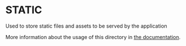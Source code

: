 # STATIC
Used to store static files and assets to be served by the application



More information about the usage of this directory in [the documentation](https://nuxtjs.org/guide/assets#static).
